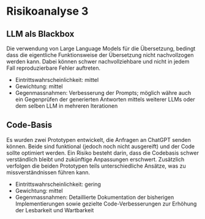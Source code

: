 # Risikoanalyse 3

## LLM als Blackbox ##
Die verwendung von Large Language Models für die Übersetzung, bedingt dass die eigentliche Funktionsweise der Übersetzung
nicht nachvollzogen werden kann. Dabei können schwer nachvollziehbare und nicht in jedem Fall reproduzierbare Fehler auftreten.

* Eintrittswahrscheinlichkeit: mittel
* Gewichtung: mittel
* Gegenmassnahmen: Verbesserung der Prompts; möglich währe auch ein Gegenprüfen der generierten Antworten mittels weiterer LLMs oder dem selben LLM in mehreren Iterationen

## Code-Basis ##
Es wurden zwei Prototypen entwickelt, die Anfragen an ChatGPT senden können. 
Beide sind funktional (jedoch noch nicht ausgereift) und der Code sollte optimiert werden. 
Ein Risiko besteht darin, dass die Codebasis schwer verständlich bleibt und zukünftige Anpassungen erschwert.
Zusätzlich verfolgen die beiden Prototypen teils unterschiedliche Ansätze, was zu missverständnissen führen kann.

* Eintrittswahrscheinlichkeit: gering
* Gewichtung: mittel
* Gegenmassnahmen: Detaillierte Dokumentation der bisherigen Implementierungen sowie gezielte 
Code-Verbesserungen zur Erhöhung der Lesbarkeit und Wartbarkeit  



